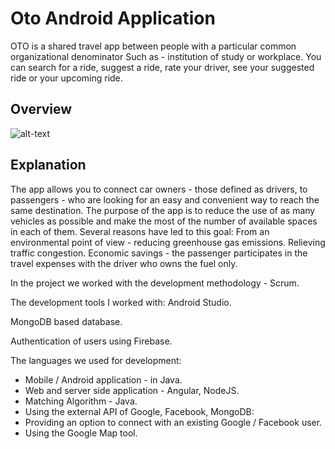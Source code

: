 # Oto Android Application
OTO is a shared travel app between people with a particular common organizational denominator
Such as - institution of study or workplace.
You can search for a ride, suggest a ride, rate your driver, see your suggested ride or your upcoming ride.

## Overview
![alt-text](https://github.com/NataliAviv/new_oto/blob/master/ezgif.com-gif.gif)
## Explanation
 The app allows you to connect car owners - those defined as drivers, to passengers - who are looking for an easy and convenient way to reach the same destination.
The purpose of the app is to reduce the use of as many vehicles as possible and make the most of the number of available spaces in each of them.
Several reasons have led to this goal:
From an environmental point of view - reducing greenhouse gas emissions.
Relieving traffic congestion.
Economic savings - the passenger participates in the travel expenses with the driver who owns the fuel only.

In the project we worked with the development methodology - Scrum.

The development tools I worked with: Android Studio.

MongoDB based database.

Authentication of users using Firebase.

The languages we used for development:

* Mobile / Android application - in Java.
* Web and server side application - Angular, NodeJS.
* Matching Algorithm - Java.
* Using the external API of Google, Facebook, MongoDB:
* Providing an option to connect with an existing Google / Facebook user.
* Using the Google Map tool.
